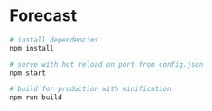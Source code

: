 # Forecast



``` bash
# install dependencies
npm install

# serve with hot reload on port from config.json
npm start

# build for production with minification
npm run build
```
